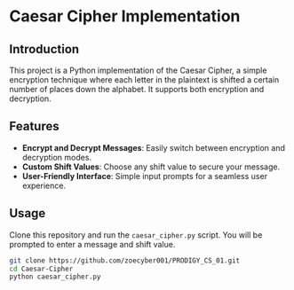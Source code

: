 # Caesar Cipher Implementation

## Introduction
This project is a Python implementation of the Caesar Cipher, a simple encryption technique where each letter in the plaintext is shifted a certain number of places down the alphabet. It supports both encryption and decryption.

## Features
- **Encrypt and Decrypt Messages**: Easily switch between encryption and decryption modes.
- **Custom Shift Values**: Choose any shift value to secure your message.
- **User-Friendly Interface**: Simple input prompts for a seamless user experience.

## Usage
Clone this repository and run the `caesar_cipher.py` script. You will be prompted to enter a message and shift value.

```bash
git clone https://github.com/zoecyber001/PRODIGY_CS_01.git
cd Caesar-Cipher
python caesar_cipher.py

